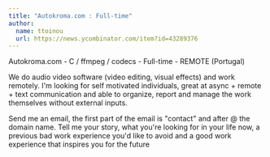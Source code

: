 ```yaml
---
title: "Autokroma.com : Full-time"
author:
  name: ttoinou
  url: https://news.ycombinator.com/item?id=43289376
---
```

Autokroma.com - C &#x2F; ffmpeg &#x2F; codecs - Full-time - REMOTE (Portugal)

We do audio video software (video editing, visual effects) and work remotely. I&#x27;m looking for self motivated individuals, great at async + remote + text communication and able to organize, report and manage the work themselves without external inputs.

Send me an email, the first part of the email is &quot;contact&quot; and after @ the domain name. Tell me your story, what you&#x27;re looking for in your life now, a previous bad work experience you&#x27;d like to avoid and a good work experience that inspires you for the future
<JobApplication />
